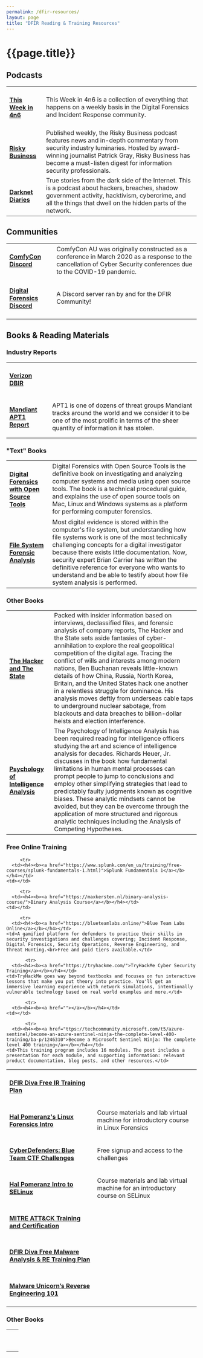 ```yaml
---
permalink: /dfir-resources/
layout: page
title: "DFIR Reading & Training Resources"
---
```


<h1>{{page.title}}</h1>
<div class="links">  
<h2>Podcasts</h2>
<table><tbody>
  <tr> 
    <td><h4><b><a href="https://thisweekin4n6.com/podcast/">This Week in 4n6</a></b></h4></td>
    <td>This Week in 4n6 is a collection of everything that happens on a weekly basis in the Digital Forensics and Incident Response community.</td>
  </tr>
    <tr> 
      <td><h4><b><a href="https://risky.biz/">Risky Business</a></b></h4></td>
    <td>Published weekly, the Risky Business podcast features news and in-depth commentary from security industry luminaries. Hosted by award-winning journalist Patrick Gray, Risky Business has become a must-listen digest for information security professionals.
      </td>
  </tr>
    <tr> 
      <td><h4><b><a href="https://darknetdiaries.com/">Darknet Diaries</a></b></h4></td>
    <td>True stories from the dark side of the Internet. This is a podcast about hackers, breaches, shadow government activity, hacktivism, cybercrime, and all the things that dwell on the hidden parts of the network.
      </td>
  </tr>
</tbody></table>
  
 <h2>Communities</h2>
<table><tbody>
  <tr> 
    <td><h4><b><a href="https://discord.com/invite/crH7RQeJZz">ComfyCon Discord</a></b></h4></td>
    <td>ComfyCon AU was originally constructed as a conference in March 2020 as a response to the cancellation of Cyber Security conferences due to the COVID-19 pandemic.</td>
  </tr>
    <tr> 
      <td><h4><b><a href="https://discord.gg/digitalforensics">Digital Forensics Discord</a></b></h4></td>
    <td>A Discord server ran by and for the DFIR Community!
      </td>
  </tr>
</tbody></table>
  
<h2>Books & Reading Materials</h2>
  <h3>Industry Reports</h3>
<table><tbody>
      <tr> 
      <td><h4><b><a href="https://www.verizon.com/business/en-au/resources/reports/dbir/)">Verizon DBIR</a></b></h4></td>
    <td>
      </td>
  </tr>
      <tr> 
      <td><h4><b><a href="https://www.mandiant.com/sites/default/files/2021-09/mandiant-apt1-report.pdf">Mandiant APT1 Report</a></b></h4></td>
    <td>APT1 is one of dozens of threat groups Mandiant tracks around the world and we consider it to be one of the most prolific in terms of the sheer quantity of information it has stolen.</td>
  </tr>
</tbody></table>

<h3>"Text" Books</h3>
<table>
  <tbody>
<tr> 
 <td><h4><b><a href="https://www.amazon.com.au/gp/product/B004W7DO78/ref=ppx_yo_dt_b_d_asin_title_o00?ie=UTF8&psc=1">Digital Forensics with Open Source Tools</a></b></h4></td>
<td>Digital Forensics with Open Source Tools is the definitive book on investigating and analyzing computer systems and media using open source tools. The book is a technical procedural guide, and explains the use of open source tools on Mac, Linux and Windows systems as a platform for performing computer forensics.</td>
  </tr>
 <tr> 
  <td><h4><b><a href="https://www.amazon.com.au/gp/product/B016N80EZ8/ref=dbs_a_def_rwt_hsch_vapi_taft_p1_i0">File System Forensic Analysis</a></b></h4></td>
   <td>Most digital evidence is stored within the computer's file system, but understanding how file systems work is one of the most technically challenging concepts for a digital investigator because there exists little documentation. Now, security expert Brian Carrier has written the definitive reference for everyone who wants to understand and be able to testify about how file system analysis is performed.</td>
   </tr>
 </tbody></table>
 
<h3>Other Books</h3>
<table><tbody>  
   <tr> 
      <td><h4><b><a href="https://read.amazon.com.au/kp/embed?asin=B082DLMC6L&preview=newtab&linkCode=kpe&ref_=cm_sw_r_kb_dp_GJXQM5K5JS1ZMTW9FXA1">The Hacker and The State</a></b></h4></td>
    <td>Packed with insider information based on interviews, declassified files, and forensic analysis of company reports, The Hacker and the State sets aside fantasies of cyber-annihilation to explore the real geopolitical competition of the digital age. Tracing the conflict of wills and interests among modern nations, Ben Buchanan reveals little-known details of how China, Russia, North Korea, Britain, and the United States hack one another in a relentless struggle for dominance. His analysis moves deftly from underseas cable taps to underground nuclear sabotage, from blackouts and data breaches to billion-dollar heists and election interference.</td>
  </tr>
     <tr> 
      <td><h4><b><a href="https://www.cia.gov/resources/csi/books-monographs/psychology-of-intelligence-analysis-2/">Psychology of Intelligence Analysis</a></b></h4></td>
    <td>The Psychology of Intelligence Analysis has been required reading for intelligence officers studying the art and science of intelligence analysis for decades. Richards Heuer, Jr. discusses in the book how fundamental limitations in human mental processes can prompt people to jump to conclusions and employ other simplifying strategies that lead to predictably faulty judgments known as cognitive biases. These analytic mindsets cannot be avoided, but they can be overcome through the application of more structured and rigorous analytic techniques including the Analysis of Competing Hypotheses.</td>
  </tr>
 </tbody></table>
  
<h3>Free Online Training</h3>
<table><tbody>  
         <tr> 
      <td><h4><b><a href="https://freetraining.dfirdiva.com/free-ir-training-plan">DFIR Diva Free IR Training Plan</a></b></h4></td>
    <td></td>
  </tr>
   <tr> 
      <td><h4><b><a href="https://archive.org/details/HalLinuxForensics">Hal Pomeranz's Linux Forensics Intro</a></b></h4></td>
    <td>Course materials and lab virtual machine for introductory course in Linux Forensics</td>
  </tr>
     <tr> 
      <td><h4><b><a href="https://cyberdefenders.org/">CyberDefenders: Blue Team CTF Challenges</a></b></h4></td>
    <td>Free signup and access to the challenges</td>
  </tr>
       <tr> 
      <td><h4><b><a href="https://archive.org/details/HalSELinux">Hal Pomeranz Intro to SELinux</a></b></h4></td>
    <td>Course materials and lab virtual machine for an introductory course on SELinux</td>
  </tr>
       <tr> 
      <td><h4><b><a href="https://www.cybrary.it/course/application-of-the-mitre-attack-framework/">MITRE ATT&CK Training and Certification</a></b></h4></td>
    <td></td>
  </tr>
   <tr> 
      <td><h4><b><a href="https://freetraining.dfirdiva.com/free-malware-analysis-re-training">DFIR Diva Free Malware Analysis & RE Training Plan</a></b></h4></td>
    <td></td>
  </tr>
       <tr> 
      <td><h4><b><a href="https://malwareunicorn.org/workshops/re101.html#0">Malware Unicorn’s Reverse Engineering 101</a></b></h4></td>
    <td></td>
  </tr>
  
         <tr> 
      <td><h4><b><a href="https://www.splunk.com/en_us/training/free-courses/splunk-fundamentals-1.html)">Splunk Fundamentals 1</a></b></h4></td>
    <td></td>
  </tr>
  
         <tr> 
      <td><h4><b><a href="https://maxkersten.nl/binary-analysis-course/">Binary Analysis Course</a></b></h4></td>
    <td></td>
  </tr>
  
         <tr> 
      <td><h4><b><a href="https://blueteamlabs.online/">Blue Team Labs Online</a></b></h4></td>
    <td>A gamified platform for defenders to practice their skills in security investigations and challenges covering; Incident Response, Digital Forensics, Security Operations, Reverse Engineering, and Threat Hunting.<br>Free and paid tiers available.</td>
  </tr>
  
           <tr> 
      <td><h4><b><a href="https://tryhackme.com/">TryHackMe Cyber Security Training</a></b></h4></td>
    <td>TryHackMe goes way beyond textbooks and focuses on fun interactive lessons that make you put theory into practice. You'll get an immersive learning experience with network simulations, intentionally vulnerable technology based on real world examples and more.</td>
  </tr>
  
           <tr> 
      <td><h4><b><a href=""></a></b></h4></td>
    <td></td>
  </tr>
  
           <tr> 
      <td><h4><b><a href="ttps://techcommunity.microsoft.com/t5/azure-sentinel/become-an-azure-sentinel-ninja-the-complete-level-400-training/ba-p/1246310">Become a Microsoft Sentinel Ninja: The complete level 400 training</a></b></h4></td>
    <td>This training program includes 16 modules. The post includes a presentation for each module, and supporting information: relevant product documentation, blog posts, and other resources.</td>
  </tr>
  </tbody></table>
  
  <h3>Other Books</h3>
<table><tbody>  
   <tr> 
      <td><h4><b><a href=""></a></b></h4></td>
    <td></td>
  </tr>
     <tr> 
      <td><h4><b><a href=""></a></b></h4></td>
    <td></td>
  </tr>
  </tbody></table>

  </div>
